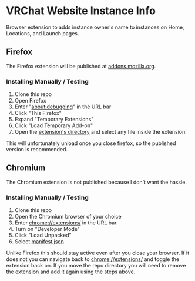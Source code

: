 # VRChat Website Instance Info

Browser extension to adds instance owner's name to instances on Home, Locations, and Launch pages.

## Firefox

The Firefox extension will be published at [addons.mozilla.org](https://addons.mozilla.org/en-US/firefox/addon/vrchat-website-instance-info/).

### Installing Manually / Testing

1. Clone this repo
2. Open Firefox
3. Enter "[about:debugging](about:debugging)" in the URL bar
4. Click "This Firefox"
4. Expand "Temporary Extensions"
5. Click "Load Temporary Add-on"
6. Open the [extension's directory](/Extension/) and select any file inside the extension.

This will unfortunately unload once you close firefox, so the published version is recommended.

## Chromium

The Chromium extension is not published because I don't want the hassle.

### Installing Manually / Testing

1. Clone this repo
2. Open the Chromium browser of your choice
3. Enter [chrome://extensions/](chrome://extensions/) in the URL bar
4. Turn on "Developer Mode"
5. Click "Load Unpacked"
6. Select [manifest.json](/Extension/manifest.json)

Unlike Firefox this should stay active even after you close your browser. If it does not you can navigate back to [chrome://extensions/](chrome://extensions/) and toggle the extension back on. If you move the repo directory you will need to remove the extension and add it again using the steps above.
